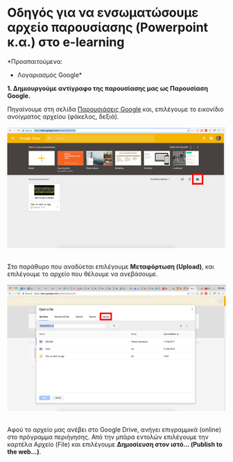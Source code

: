 # Οδηγός για να ενσωματώσουμε αρχείο παρουσίασης (Powerpoint κ.α.) στο e-learning
*Προαπαιτούμενα:
- Λογαριασμός Google*

**1. Δημιουργούμε αντίγραφο της παρουσίασης μας ως Παρουσίαση Google.** </p>

Πηγαίνουμε στη σελίδα [Παρουσιάσεις Google](https://docs.google.com/presentation/u/0/) και, επιλέγουμε το εικονίδιο ανοίγματος αρχείου (φάκελος, δεξιά). <br><br>
![1](https://github.com/vannes1312/tutorial/blob/master/1.png) <br><br>

Στο παράθυρο που αναδύεται επιλέγουμε **Μεταφόρτωση (Upload)**, και επιλέγουμε το αρχείο που θέλουμε να ανεβάσουμε.
<br><br>
![2](https://github.com/vannes1312/tutorial/blob/master/2.png) <br><br>

Αφού το αρχείο μας ανέβει στο Google Drive, ανήγει επιγραμμικά (online) στο πρόγραμμα περιήγησης. Από την μπάρα εντολών επιλέγουμε την καρτέλα Αρχείο (File) και επιλέγουμε **Δημοσίευση στον ιστό... (Publish to the web...)**. <br><br>
